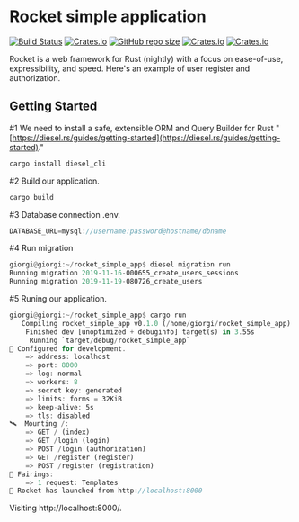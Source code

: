 # Rocket simple application
[![Build Status](https://travis-ci.org/giorgikhachidze/rocket_simple_app.svg?branch=master)](https://travis-ci.org/giorgikhachidze/rocket_simple_app)
[![Crates.io](https://img.shields.io/crates/l/rocket/0.4.2)](https://www.apache.org/foundation/license-faq.html)
[![GitHub repo size](https://img.shields.io/github/repo-size/giorgikhachidze/rocket_simple_app?label=code%20size)](https://github.com/giorgikhachidze/rocket_simple_app)
[![Crates.io](https://img.shields.io/crates/v/rocket?&label=rocket)](https://rocket.rs/)
[![Crates.io](https://img.shields.io/crates/v/diesel?&label=diesel)](http://diesel.rs/)

Rocket is a web framework for Rust (nightly) with a focus on ease-of-use,
expressibility, and speed. Here's an example of user register and authorization.

## Getting Started

#1 We need to install a safe, extensible ORM and Query Builder for Rust "[https://diesel.rs/guides/getting-started](https://diesel.rs/guides/getting-started)."
```rust
cargo install diesel_cli
```

#2 Build our application.

```rust
cargo build
```

#3 Database connection .env.
```rust
DATABASE_URL=mysql://username:password@hostname/dbname
```

#4 Run migration
```rust
giorgi@giorgi:~/rocket_simple_app$ diesel migration run
Running migration 2019-11-16-000655_create_users_sessions
Running migration 2019-11-19-080726_create_users
```

#5 Runing our application.

```rust
giorgi@giorgi:~/rocket_simple_app$ cargo run
   Compiling rocket_simple_app v0.1.0 (/home/giorgi/rocket_simple_app)
    Finished dev [unoptimized + debuginfo] target(s) in 3.55s
     Running `target/debug/rocket_simple_app`
🔧 Configured for development.
    => address: localhost
    => port: 8000
    => log: normal
    => workers: 8
    => secret key: generated
    => limits: forms = 32KiB
    => keep-alive: 5s
    => tls: disabled
🛰  Mounting /:
    => GET / (index)
    => GET /login (login)
    => POST /login (authorization)
    => GET /register (register)
    => POST /register (registration)
📡 Fairings:
    => 1 request: Templates
🚀 Rocket has launched from http://localhost:8000
```

Visiting http://localhost:8000/.
